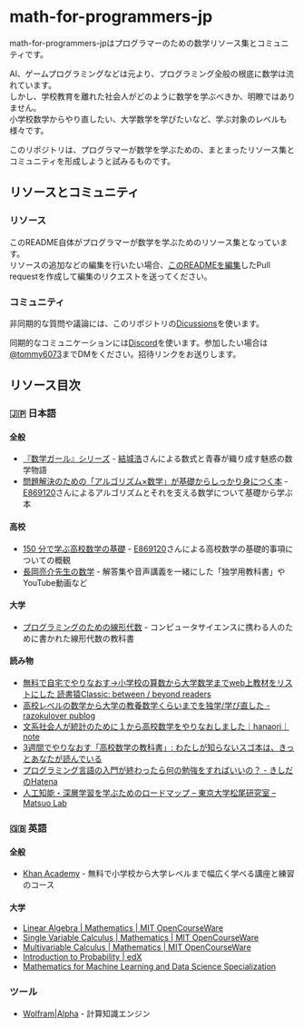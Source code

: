 # math-for-programmers-jp

math-for-programmers-jpはプログラマーのための数学リソース集とコミュニティです。

AI、ゲームプログラミングなどは元より、プログラミング全般の根底に数学は流れています。  
しかし、学校教育を離れた社会人がどのように数学を学ぶべきか、明瞭ではありません。  
小学校数学からやり直したい、大学数学を学びたいなど、学ぶ対象のレベルも様々です。

このリポジトリは、プログラマーが数学を学ぶための、まとまったリソース集とコミュニティを形成しようと試みるものです。

## リソースとコミュニティ

### リソース

このREADME自体がプログラマーが数学を学ぶためのリソース集となっています。  
リソースの追加などの編集を行いたい場合、[このREADMEを編集](https://github.com/tommy6073/math-for-programmers-jp/edit/main/README.md)したPull requestを作成して編集のリクエストを送ってください。

### コミュニティ

非同期的な質問や議論には、このリポジトリの[Dicussions](https://github.com/tommy6073/math-for-programmers-jp/discussions)を使います。

同期的なコミュニケーションには[Discord](https://discord.com/)を使います。参加したい場合は[@tommy6073](https://twitter.com/tommy6073)までDMをください。招待リンクをお送りします。

## リソース目次

### 🇯🇵 日本語

#### 全般

- [『数学ガール』シリーズ](https://www.hyuki.com/girl/) - [結城浩](https://twitter.com/hyuki)さんによる数式と青春が織り成す魅惑の数学物語
- [問題解決のための「アルゴリズム×数学」が基礎からしっかり身につく本](https://gihyo.jp/book/2022/978-4-297-12521-9) - [E869120](https://twitter.com/e869120)さんによるアルゴリズムとそれを支える数学について基礎から学ぶ本

#### 高校

- [150 分で学ぶ高校数学の基礎](https://speakerdeck.com/e869120/150-fen-dexue-bugao-xiao-shu-xue-noji-chu) - [E869120](https://twitter.com/e869120)さんによる高校数学の基礎的事項についての概観
- [長岡亮介先生の数学](https://www.obunsha.co.jp/service/nagaoka/other.html) - 解答集や音声講義を一緒にした「独学用教科書」やYouTube動画など

#### 大学

- [プログラミングのための線形代数](https://www.ohmsha.co.jp/book/9784274065781/) - コンピュータサイエンスに携わる人のために書かれた線形代数の教科書

#### 読み物

- [無料で自宅でやりなおす→小学校の算数から大学数学までweb上教材をリストにした 読書猿Classic: between / beyond readers](https://readingmonkey.blog.fc2.com/blog-entry-627.html)
- [高校レベルの数学から大学の教養数学くらいまでを独学/学び直した - razokulover publog](https://razokulover.hateblo.jp/entry/2020/03/07/172956)
- [文系社会人が統計のために１から高校数学をやりなおしました｜hanaori｜note](https://note.com/hanaori/n/n46779acb568e)
- [3週間でやりなおす「高校数学の教科書」: わたしが知らないスゴ本は、きっとあなたが読んでいる](https://dain.cocolog-nifty.com/myblog/2011/06/3-a7b8.html)
- [プログラミング言語の入門が終わったら何の勉強をすればいいの？ - きしだのHatena](https://nowokay.hatenablog.com/entry/2022/11/27/195003)
- [人工知能・深層学習を学ぶためのロードマップ – 東京大学松尾研究室 – Matsuo Lab](https://weblab.t.u-tokyo.ac.jp/%E4%BA%BA%E5%B7%A5%E7%9F%A5%E8%83%BD%E3%83%BB%E6%B7%B1%E5%B1%A4%E5%AD%A6%E7%BF%92%E3%82%92%E5%AD%A6%E3%81%B6%E3%81%9F%E3%82%81%E3%81%AE%E3%83%AD%E3%83%BC%E3%83%89%E3%83%9E%E3%83%83%E3%83%97/)

### 🇬🇧 英語

#### 全般

- [Khan Academy](https://www.khanacademy.org/) - 無料で小学校から大学レベルまで幅広く学べる講座と練習のコース

#### 大学

- [Linear Algebra | Mathematics | MIT OpenCourseWare](https://ocw.mit.edu/courses/18-06sc-linear-algebra-fall-2011/)
- [Single Variable Calculus | Mathematics | MIT OpenCourseWare](https://ocw.mit.edu/courses/18-01sc-single-variable-calculus-fall-2010/)
- [Multivariable Calculus | Mathematics | MIT OpenCourseWare](https://ocw.mit.edu/courses/18-02sc-multivariable-calculus-fall-2010/)
- [Introduction to Probability | edX](https://www.edx.org/course/introduction-to-probability)
- [Mathematics for Machine Learning and Data Science Specialization](https://www.deeplearning.ai/courses/mathematics-for-machine-learning-and-data-science-specialization/)

### ツール

- [Wolfram|Alpha](https://www.wolframalpha.com/) - 計算知識エンジン
